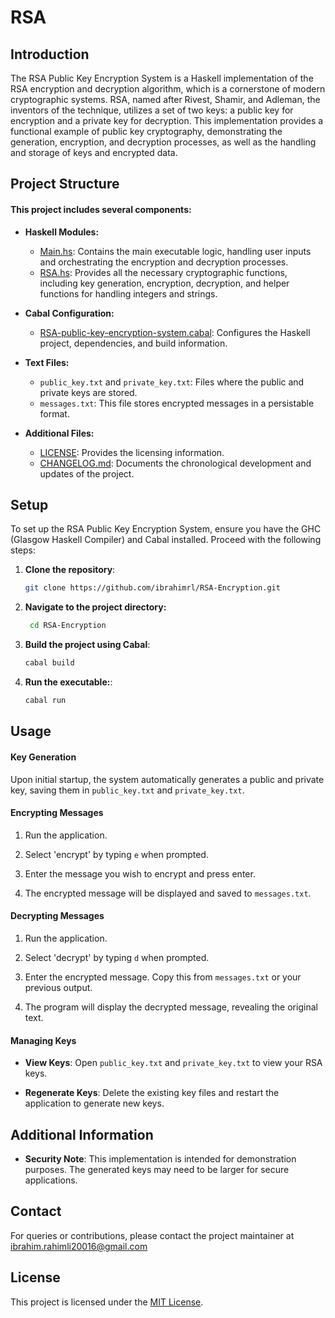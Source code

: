 # RSA

## Introduction

The RSA Public Key Encryption System is a Haskell implementation of the RSA encryption and decryption algorithm, which is a cornerstone of modern cryptographic systems. RSA, named after Rivest, Shamir, and Adleman, the inventors of the technique, utilizes a set of two keys: a public key for encryption and a private key for decryption. This implementation provides a functional example of public key cryptography, demonstrating the generation, encryption, and decryption processes, as well as the handling and storage of keys and encrypted data.

## Project Structure

#### This project includes several components:

- **Haskell Modules:**
  - [Main.hs](app/Main.hs): Contains the main executable logic, handling user inputs and orchestrating the encryption and decryption processes.
  - [RSA.hs](app/RSA.hs): Provides all the necessary cryptographic functions, including key generation, encryption, decryption, and helper functions for handling integers and strings.
  
- **Cabal Configuration:**
  - [RSA-public-key-encryption-system.cabal](RSA-public-key-encryption-system.cabal): Configures the Haskell project, dependencies, and build information.

- **Text Files:**
  - `public_key.txt` and `private_key.txt`: Files where the public and private keys are stored.
  - `messages.txt`: This file stores encrypted messages in a persistable format.

- **Additional Files:**
  - [LICENSE](LICENSE): Provides the licensing information.
  - [CHANGELOG.md](CHANGELOG.md): Documents the chronological development and updates of the project.

## Setup

To set up the RSA Public Key Encryption System, ensure you have the GHC (Glasgow Haskell Compiler) and Cabal installed. Proceed with the following steps:

1. **Clone the repository**:
    ```bash
    git clone https://github.com/ibrahimrl/RSA-Encryption.git
    ```
2. **Navigate to the project directory:**
   ```bash
    cd RSA-Encryption
   ```
3. **Build the project using Cabal**:
    ```bash
    cabal build
   ```
4. **Run the executable:**:
    ```bash
    cabal run
   ```

## Usage

#### Key Generation

Upon initial startup, the system automatically generates a public and private key, saving them in `public_key.txt` and `private_key.txt`.

#### Encrypting Messages

1. Run the application.

2. Select 'encrypt' by typing `e` when prompted.

3. Enter the message you wish to encrypt and press enter.
4. The encrypted message will be displayed and saved to `messages.txt`.

#### Decrypting Messages

1. Run the application.

2. Select 'decrypt' by typing `d` when prompted.

3. Enter the encrypted message. Copy this from `messages.txt` or your previous output.
4. The program will display the decrypted message, revealing the original text.

#### Managing Keys

- **View Keys**: Open `public_key.txt` and `private_key.txt` to view your RSA keys.

- **Regenerate Keys**: Delete the existing key files and restart the application to generate new keys.

## Additional Information

- **Security Note**: This implementation is intended for demonstration purposes. The generated keys may need to be larger for secure applications.

## Contact

For queries or contributions, please contact the project maintainer at [ibrahim.rahimli20016@gmail.com](mailto:ibrahim.rahimli20016@gmail.com)

## License

This project is licensed under the [MIT License](LICENSE).